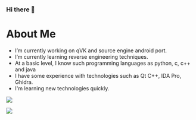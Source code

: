 ### Hi there 👋

# About Me
- I’m currently working on qVK and source engine android port.
- I’m currently learning reverse engineering techniques.
- At a basic level, I know such programming languages as python, c, c++ and java
- I have some experience with technologies such as Qt C++, IDA Pro, Ghidra.
- I'm learning new technologies quickly.
<p>
    <img align="center" src="https://github-readme-stats.vercel.app/api?username=nillerusr&show_icons=true&theme=cobalt&count_private=true"/>
</p>

<p>
  <img  src="https://github-readme-stats.vercel.app/api/top-langs/?username=nillerusr&&show_icons=true&theme=radical"/>
</p>

<p >   
</p>
